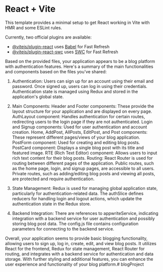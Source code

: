 # React + Vite

This template provides a minimal setup to get React working in Vite with HMR and some ESLint rules.

Currently, two official plugins are available:

- [@vitejs/plugin-react](https://github.com/vitejs/vite-plugin-react/blob/main/packages/plugin-react/README.md) uses [Babel](https://babeljs.io/) for Fast Refresh
- [@vitejs/plugin-react-swc](https://github.com/vitejs/vite-plugin-react-swc) uses [SWC](https://swc.rs/) for Fast Refresh




Based on the provided files, your application appears to be a blog platform with authentication features. Here's a summary of the main functionalities and components based on the files you've shared:

1. Authentication:
Users can sign up for an account using their email and password.
Once signed up, users can log in using their credentials.
Authentication state is managed using Redux and stored in the application's global state.

2. Main Components:
Header and Footer components: These provide the layout structure for your application and are displayed on every page.
AuthLayout component: Handles authentication for certain routes, redirecting users to the login page if they are not authenticated.
Login and Signup components: Used for user authentication and account creation.
Home, AddPost, AllPosts, EditPost, and Post components: These represent different pages/views of your blog application.
PostForm component: Used for creating and editing blog posts.
PostCard component: Displays a single blog post with its title and featured image.
RTE (Rich Text Editor) component: Allows users to input rich text content for their blog posts.
Routing:
React Router is used for routing between different pages of the application.
Public routes, such as the home page, login, and signup pages, are accessible to all users.
Private routes, such as adding/editing blog posts and viewing all posts, are protected and require authentication.

3. State Management:
Redux is used for managing global application state, particularly for authentication-related data.
The authSlice defines reducers for handling login and logout actions, which update the authentication state in the Redux store.

4. Backend Integration:
There are references to appwriteService, indicating integration with a backend service for user authentication and possibly storing blog post data.
The config.js file contains configuration parameters for connecting to the backend service.

Overall, your application seems to provide basic blogging functionality, allowing users to sign up, log in, create, edit, and view blog posts. It utilizes React for the frontend, Redux for state management, React Router for routing, and integrates with a backend service for authentication and data storage. With further styling and additional features, you can enhance the user experience and functionality of your blog platform.# blogProject
